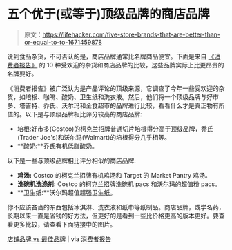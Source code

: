 # 五个优于(或等于)顶级品牌的商店品牌

> 原文：<https://lifehacker.com/five-store-brands-that-are-better-than-or-equal-to-to-1671459878>

说到食品杂货，不可否认的是，商店品牌通常比名牌商品便宜。下面是来自 [《消费者报告》](http://www.consumerreports.org/cro/index.htm) 的 10 种受欢迎的杂货和商店品牌的比较，这些品牌实际上比更昂贵的名牌要好。



《消费者报告》被广泛认为是产品评论的顶级来源，它调查了今年一些受欢迎的杂货，如培根、咖啡、酸奶、卫生纸和洗衣液。然后，他们将一个顶级品牌与好市多、塔吉特、乔氏、沃尔玛和全食超市的品牌进行比较，看看什么才是真正物有所值的。以下是与顶级品牌相比评分较高的商店品牌:

*   培根:好市多(Costco)的柯克兰招牌普通切片培根得分高于顶级品牌，乔氏(Trader Joe's)和沃尔玛(Walmart)的培根得分几乎相等。
*   **酸奶:**乔氏有机低脂酸奶。

以下是一些与顶级品牌相比评分相似的商店品牌:

*   **鸡汤:** Costco 的柯克兰招牌有机鸡汤和 Target 的 Market Pantry 鸡汤。
*   **洗碗机洗涤剂:** Costco 的柯克兰招牌洗碗机 pacs 和沃尔玛的超值粉 pacs。
*   **卫生纸:**沃尔玛超值超强卫生纸。

你不应该吝啬的东西包括冰淇淋、洗衣液和纸巾等纸制品。商店品牌，或学名药，长期以来一直是省钱的好方法，但更好的是看到一些比价格更高的版本更好。要查看更多比较，请查看下面链接中的图片。

[店铺品牌 vs 最佳品牌](http://www.consumerreports.org/content/dam/cro/magazine-articles/2015/January/CRM_Everyday_Products_Chart_Page_29_01-15.pdf) | via [消费者报告](http://www.consumerreports.org/cro/magazine/2015/01/best-everyday-products/index.htm)